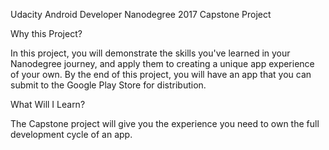 Udacity Android Developer Nanodegree 2017 Capstone Project

Why this Project?

In this project, you will demonstrate the skills you've learned in your Nanodegree journey,
and apply them to creating a unique app experience of your own. By the end of this project,
you will have an app that you can submit to the Google Play Store for distribution.

What Will I Learn?

The Capstone project will give you the experience you need to own the full development cycle of an app.

